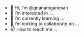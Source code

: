 - 👋 Hi, I’m @gnanamganesan
- 👀 I’m interested in ...
- 🌱 I’m currently learning ...
- 💞️ I’m looking to collaborate on ...
- 📫 How to reach me ...

<!---
gnanamganesan/gnanamganesan is a ✨ special ✨ repository because its `README.md` (this file) appears on your GitHub profile.
You can click the Preview link to take a look at your changes.
--->
